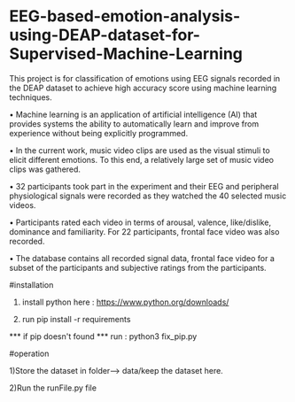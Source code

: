# EEG-based-emotion-analysis-using-DEAP-dataset-for-Supervised-Machine-Learning
This project is for classification of  emotions using EEG signals recorded in the DEAP dataset to achieve high
 accuracy score using machine learning techniques.

•	Machine learning is an application of artificial intelligence (AI) that provides systems the ability to automatically learn and improve from experience without being explicitly programmed.

•	In the current work, music video clips are used as the visual stimuli to elicit different emotions. To this end, a relatively large set of music video clips was gathered.

•	 32 participants took part in the experiment and their EEG and peripheral physiological signals were recorded as they watched the 40 selected music videos.

•	 Participants rated each video in terms of arousal, valence, like/dislike, dominance and familiarity. For 22 participants, frontal face video was also recorded. 

•	The database contains all recorded signal data, frontal face video for a subset of the participants and subjective ratings from the participants.

#installation

1) install python here : https://www.python.org/downloads/

2) run pip install -r requirements

*** if pip doesn't found ***
run : python3 fix_pip.py


#operation

1)Store the dataset in folder--> data/keep the dataset here.

2)Run the runFile.py file





